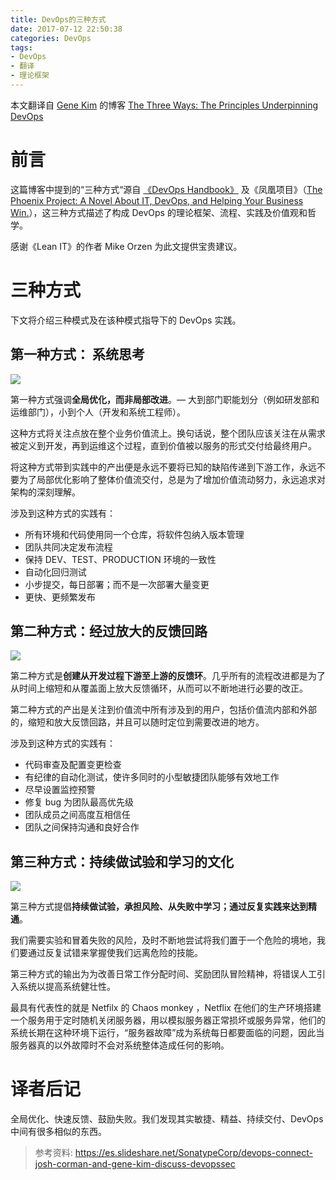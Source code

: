 ```yaml
---
title: DevOps的三种方式
date: 2017-07-12 22:50:38
categories: DevOps
tags: 
- DevOps
- 翻译
- 理论框架
---
```


本文翻译自 [Gene Kim](https://itrevolution.com/author/gene-kim/) 的博客 [The Three Ways: The Principles Underpinning DevOps](http://itrevolution.com/the-three-ways-principles-underpinning-devops/)

# 前言

这篇博客中提到的“三种方式“源自 [《DevOps Handbook》](http://www.itrevolution.com/book/the-devops-handbook/) 及《凤凰项目》（[The Phoenix Project: A Novel About IT, DevOps, and Helping Your Business Win.](https://itrevolution.com/books/novel/)），这三种方式描述了构成 DevOps 的理论框架、流程、实践及价值观和哲学。

感谢《Lean IT》的作者 Mike Orzen 为此文提供宝贵建议。

# 三种方式

下文将介绍三种模式及在该种模式指导下的 DevOps 实践。

## 第一种方式： 系统思考

![](https://itrevolution.com/wp-content/uploads/2012/08/first-way2-400x191.png)

第一种方式强调**全局优化，而非局部改进**。— 大到部门职能划分（例如研发部和运维部门），小到个人（开发和系统工程师）。

这种方式将关注点放在整个业务价值流上。换句话说，整个团队应该关注在从需求被定义到开发，再到运维这个过程，直到价值被以服务的形式交付给最终用户。

将这种方式带到实践中的产出便是永远不要将已知的缺陷传递到下游工作，永远不要为了局部优化影响了整体价值流交付，总是为了增加价值流动努力，永远追求对架构的深刻理解。

涉及到这种方式的实践有：

- 所有环境和代码使用同一个仓库，将软件包纳入版本管理
- 团队共同决定发布流程
- 保持 DEV、TEST、PRODUCTION 环境的一致性
- 自动化回归测试
- 小步提交，每日部署；而不是一次部署大量变更
- 更快、更频繁发布

## 第二种方式：经过放大的反馈回路

![](https://itrevolution.com/wp-content/uploads/2012/08/second-way1-400x211.png)

第二种方式是**创建从开发过程下游至上游的反馈环**。几乎所有的流程改进都是为了从时间上缩短和从覆盖面上放大反馈循环，从而可以不断地进行必要的改正。

第二种方式的产出是关注到价值流中所有涉及到的用户，包括价值流内部和外部的，缩短和放大反馈回路，并且可以随时定位到需要改进的地方。

涉及到这种方式的实践有：

- 代码审查及配置变更检查
- 有纪律的自动化测试，使许多同时的小型敏捷团队能够有效地工作
- 尽早设置监控预警
- 修复 bug 为团队最高优先级
- 团队成员之间高度互相信任
- 团队之间保持沟通和良好合作

## 第三种方式：持续做试验和学习的文化

![](https://itrevolution.com/wp-content/uploads/2012/08/third-way-400x224.png)

第三种方式提倡**持续做试验，承担风险、从失败中学习；通过反复实践来达到精通**。

我们需要实验和冒着失败的风险，及时不断地尝试将我们置于一个危险的境地，我们要通过反复试错来掌握使我们远离危险的技能。

第三种方式的输出为为改善日常工作分配时间、奖励团队冒险精神，将错误人工引入系统以提高系统健壮性。

最具有代表性的就是 Netfilx 的 Chaos monkey ，Netflix 在他们的生产环境搭建一个服务用于定时随机关闭服务器，用以模拟服务器正常损坏或服务异常，他们的系统长期在这种环境下运行，“服务器故障”成为系统每日都要面临的问题，因此当服务器真的以外故障时不会对系统整体造成任何的影响。

# 译者后记

全局优化、快速反馈、鼓励失败。我们发现其实敏捷、精益、持续交付、DevOps中间有很多相似的东西。

> 参考资料: <https://es.slideshare.net/SonatypeCorp/devops-connect-josh-corman-and-gene-kim-discuss-devopssec>